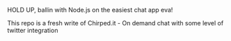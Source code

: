 HOLD UP, ballin with Node.js on the easiest chat app eva!

This repo is a fresh write of Chirped.it - On demand chat with some level of twitter integration